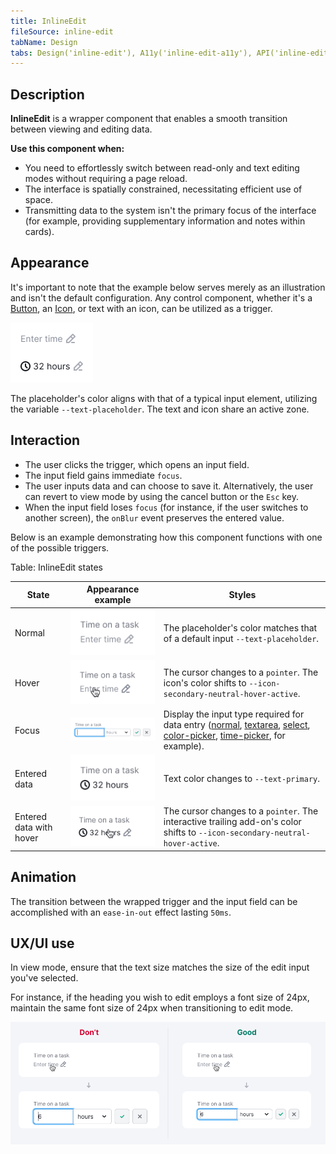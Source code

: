 ```yaml
---
title: InlineEdit
fileSource: inline-edit
tabName: Design
tabs: Design('inline-edit'), A11y('inline-edit-a11y'), API('inline-edit-api'), Example('inline-edit-example'), Changelog('inline-edit-changelog')
---
```


## Description

**InlineEdit** is a wrapper component that enables a smooth transition between viewing and editing data.

**Use this component when:**

- You need to effortlessly switch between read-only and text editing modes without requiring a page reload.
- The interface is spatially constrained, necessitating efficient use of space.
- Transmitting data to the system isn't the primary focus of the interface (for example, providing supplementary information and notes within cards).

## Appearance

It's important to note that the example below serves merely as an illustration and isn't the default configuration. Any control component, whether it's a [Button](/components/button/), an [Icon](/style/icon/), or text with an icon, can be utilized as a trigger.

![](static/inline-edit.png)

The placeholder's color aligns with that of a typical input element, utilizing the variable `--text-placeholder`. The text and icon share an active zone.

## Interaction

- The user clicks the trigger, which opens an input field.
- The input field gains immediate `focus`.
- The user inputs data and can choose to save it. Alternatively, the user can revert to view mode by using the cancel button or the `Esc` key.
- When the input field loses `focus` (for instance, if the user switches to another screen), the `onBlur` event preserves the entered value.

Below is an example demonstrating how this component functions with one of the possible triggers.

Table: InlineEdit states

| State                   | Appearance example     | Styles  |
| ----------------------- | ---------------------- | ------- |
| Normal                  | ![](static/normal.png)        | The placeholder's color matches that of a default input `--text-placeholder`.    |
| Hover                   | ![](static/hover.png)         | The cursor changes to a `pointer`. The icon's color shifts to `--icon-secondary-neutral-hover-active`.    |
| Focus                   | ![](static/opened.png)        | Display the input type required for data entry ([normal](/components/input/), [textarea](/components/textarea/), [select](/components/select), [color-picker](/components/color-picker), [time-picker](/components/time-picker), for example). |
| Entered data            | ![](static/success.png)       | Text color changes to `--text-primary`.      |
| Entered data with hover | ![](static/success-hover.png) | The cursor changes to a `pointer`. The interactive trailing add-on's color shifts to `--icon-secondary-neutral-hover-active`.|

## Animation

The transition between the wrapped trigger and the input field can be accomplished with an `ease-in-out` effect lasting `50ms`.

## UX/UI use

In view mode, ensure that the text size matches the size of the edit input you've selected.

For instance, if the heading you wish to edit employs a font size of 24px, maintain the same font size of 24px when transitioning to edit mode.

![](static/inline-edit-yes-no.png)


